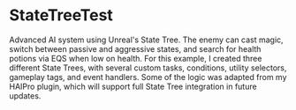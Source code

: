 # StateTreeTest
Advanced AI system using Unreal's State Tree. The enemy can cast magic, switch between passive and aggressive states, and search for health potions via EQS when low on health. For this example, I created three different State Trees, with several custom tasks, conditions, utility selectors, gameplay tags, and event handlers. Some of the logic was adapted from my HAIPro plugin, which will support full State Tree integration in future updates.
